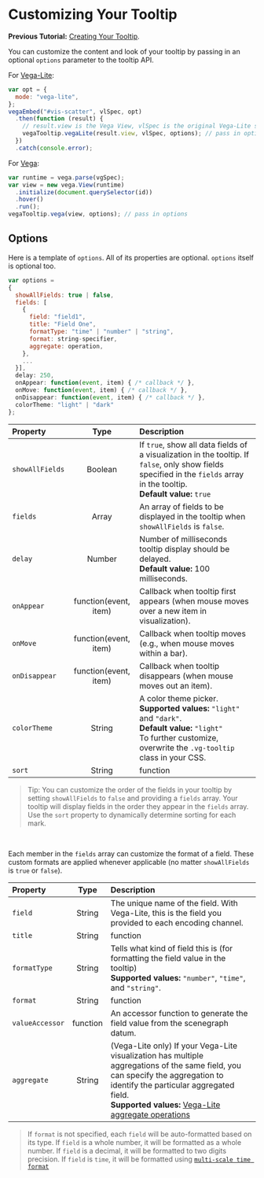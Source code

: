 # Customizing Your Tooltip

__Previous Tutorial:__ [Creating Your Tooltip](creating_your_tooltip.md).

You can customize the content and look of your tooltip by passing in an optional `options` parameter to the tooltip API.

For [Vega-Lite](https://vega.github.io/vega-lite/):

```js
var opt = {
  mode: "vega-lite",
};
vegaEmbed("#vis-scatter", vlSpec, opt)
  .then(function (result) {
    // result.view is the Vega View, vlSpec is the original Vega-Lite specification
    vegaTooltip.vegaLite(result.view, vlSpec, options); // pass in options
  })
  .catch(console.error);
```

For [Vega](http://vega.github.io/vega/):

```js
var runtime = vega.parse(vgSpec);
var view = new vega.View(runtime)
  .initialize(document.querySelector(id))
  .hover()
  .run();
vegaTooltip.vega(view, options); // pass in options
```


## Options
<!-- TODO(zening): The complete structure of options is now documented in our "APIs" page (docs/APIs.md#options). We can use this section to give some concrete examples of using options to customize fields. (issue #40)-->

Here is a template of `options`. All of its properties are optional. `options` itself is optional too.

```js
var options =
{
  showAllFields: true | false,
  fields: [
    {
      field: "field1",
      title: "Field One",
      formatType: "time" | "number" | "string",
      format: string-specifier,
      aggregate: operation,
    },
    ...
  }],
  delay: 250,
  onAppear: function(event, item) { /* callback */ },
  onMove: function(event, item) { /* callback */ },
  onDisappear: function(event, item) { /* callback */ },
  colorTheme: "light" | "dark"
};
```

| Property        | Type           | Description     |
| :-------------- |:--------------:| :-------------- |
| `showAllFields` | Boolean        | If `true`, show all data fields of a visualization in the tooltip. If `false`, only show fields specified in the `fields` array in the tooltip. <br>__Default value:__ `true`|
| `fields`        | Array          | An array of fields to be displayed in the tooltip when `showAllFields` is `false`. |
| `delay`         | Number         | Number of milliseconds tooltip display should be delayed. <br>__Default value:__ 100 milliseconds.|
| `onAppear`      | function(event, item) | Callback when tooltip first appears (when mouse moves over a new item in visualization). |
| `onMove`        | function(event, item) | Callback when tooltip moves (e.g., when mouse moves within a bar). |
| `onDisappear`   | function(event, item) | Callback when tooltip disappears (when mouse moves out an item). |
| `colorTheme`    | String         | A color theme picker. <br>__Supported values:__ `"light"` and `"dark"`. <br>__Default value:__ `"light"` <br>To further customize, overwrite the `.vg-tooltip` class in your CSS. |
| `sort`          | String | function | Sort fields on `'title'`, `'value'` of the field, or pass a custom sort(a, b) function. |

> Tip: You can customize the order of the fields in your tooltip by setting `showAllFields` to `false` and providing a `fields` array. Your tooltip will display fields in the order they appear in the `fields` array. Use the `sort` property to dynamically determine sorting for each mark.

<br>

Each member in the `fields` array can customize the format of a field. These custom formats are applied whenever applicable (no matter `showAllFields` is `true` or `false`).

| Property        | Type           | Description     |
| :-------------- |:--------------:| :-------------- |
| `field`         | String         | The unique name of the field. With Vega-Lite, this is the field you provided to each encoding channel. |
| `title`         | String | function         | A custom title for the field, or an accessor function that generates it from the scenegraph datum. |
| `formatType`    | String         | Tells what kind of field this is (for formatting the field value in the tooltip) <br>__Supported values:__ `"number"`, `"time"`, and `"string"`. |
| `format`        | String | function         | A string specifier for formatting the field value in the tooltip. If `formatType` is `"number"`, you can provide a [number format string-specifier](https://github.com/d3/d3-format#locale_format). If `formatType` is `"time"`, you can provide a [time format string-specifier](https://github.com/d3/d3-time-format#locale_format). If `formatType` is `"string"`, there is no need to provide a `format`. Alternatively, `format` can be passed as a function that returns a string, in which case `formatType` is ignored. |
| `valueAccessor` | function       | An accessor function to generate the field value from the scenegraph datum. |
| `aggregate`     | String         | (Vega-Lite only) If your Vega-Lite visualization has multiple aggregations of the same field, you can specify the aggregation to identify the particular aggregated field. <br>__Supported values:__ [Vega-Lite aggregate operations](https://vega.github.io/vega-lite/docs/aggregate.html#supported-aggregation-operations)|
>If `format` is not specified, each `field` will be auto-formatted based on its type. If `field` is a whole number, it will be formatted as a whole number. If `field` is a decimal, it will be formatted to two digits precision. If `field` is `time`, it will be formatted using [`multi-scale time format`](https://bl.ocks.org/mbostock/4149176)
